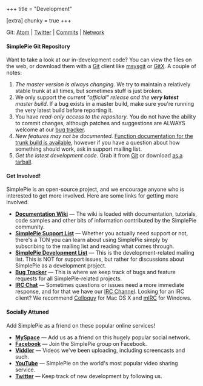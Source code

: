 +++
title = "Development"

[extra]
chunky = true
+++

<div class="chunk commits">

Git: <a href="https://github.com/simplepie/simplepie/commits/master.atom">Atom</a> | <a href="http://twitter.com/simplepie">Twitter</a> | <a href="http://github.com/simplepie/simplepie/commits/master">Commits</a> | <a href="http://github.com/simplepie/simplepie/network">Network</a>

</div>

<div class="chunk">

#### SimplePie Git Repository

Want to take a look at our in-development code? You can view the files on the web, or download them with a [Git](http://git-scm.com/) client like [msysgit](http://code.google.com/p/msysgit/) or [GitX](http://gitx.frim.nl/). A couple of notes:

1. _The master version is always changing._ We try to maintain a relatively stable trunk at all times, but sometimes stuff is just broken.
2. We only support the _current "official" release and the **very latest** master build_. If a bug exists in a master build, make sure you're running the very latest build before reporting it.
3. You have _read-only access to the repository_. You do not have the ability to commit changes, although patches and suggestions are ALWAYS welcome at our [bug tracker](http://github.com/simplepie/simplepie/issues).
4. _New features may not be documented._ [Function documentation for the trunk build is available](http://php5.simplepie.org/phpDoc/), however if you have a question about how something should work, ask in support mailing list.
5. _Get the latest development code._ Grab it from [Git](http://github.com/simplepie/simplepie/) or download [as a tarball](http://github.com/simplepie/simplepie/tarball/master).

</div>

<div class="chunk">

#### Get Involved!

SimplePie is an open-source project, and we encourage anyone who is interested to get more involved. Here are some links for getting more involved.

- [**Documentation Wiki**](/wiki/_index) — The wiki is loaded with documentation, tutorials, code samples and other bits of information contributed by the SimplePie community.
- [**SimplePie Support List**](http://tech.groups.yahoo.com/group/simplepie-support/) — Whether you actually need support or not, there's a TON you can learn about using SimplePie simply by subscribing to the mailing list and reading what comes through.
- [**SimplePie Development List**](http://tech.groups.yahoo.com/group/simplepie-dev/) — This is the development-related mailing list. This is NOT for support issues, but rather for discussions about SimplePie as a development project.
- [**Bug Tracker**](http://github.com/simplepie/simplepie/issues) — This is where we keep track of bugs and feature requests for all SimplePie-related projects.
- [**IRC Chat**](irc://irc.freenode.net/simplepie/) — Sometimes questions or issues need a more immediate response, and for that we have our [IRC Channel](irc://irc.freenode.net/simplepie/). Looking for an IRC client? We recommend [Colloquy](http://colloquy.info/) for Mac OS X and [mIRC](http://www.mirc.com/) for Windows.

</div>

<div class="chunk">

#### Socially Attuned

Add SimplePie as a friend on these popular online services!

- **[MySpace](http://myspace.com/simplepieorg)** — Add us as a friend on this hugely popular social network.
- **[Facebook](http://www.facebook.com/group.php?gid=4219219878)** — Join the SimplePie group on Facebook.
- **[Viddler](http://viddler.com/simplepie)** — Videos we've been uploading, including screencasts and such.
- **[YouTube](http://youtube.com/simplepieorg)** — SimplePie on the world's most popular video sharing service.
- **[Twitter](http://twitter.com/simplepie)** — Keep track of new development by following us.

</div>

